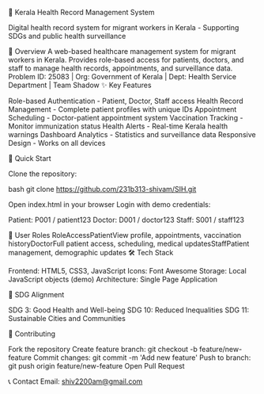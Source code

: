 🏥 Kerala Health Record Management System

Digital health record system for migrant workers in Kerala - Supporting SDGs and public health surveillance

🎯 Overview
A web-based healthcare management system for migrant workers in Kerala. Provides role-based access for patients, doctors, and staff to manage health records, appointments, and surveillance data.
Problem ID: 25083 | Org: Government of Kerala | Dept: Health Service Department | Team Shadow
✨ Key Features

Role-based Authentication - Patient, Doctor, Staff access
Health Record Management - Complete patient profiles with unique IDs
Appointment Scheduling - Doctor-patient appointment system
Vaccination Tracking - Monitor immunization status
Health Alerts - Real-time Kerala health warnings
Dashboard Analytics - Statistics and surveillance data
Responsive Design - Works on all devices

🚀 Quick Start

Clone the repository:

bash   git clone https://github.com/231b313-shivam/SIH.git

Open index.html in your browser
Login with demo credentials:

Patient: P001 / patient123
Doctor: D001 / doctor123
Staff: S001 / staff123



👥 User Roles
RoleAccessPatientView profile, appointments, vaccination historyDoctorFull patient access, scheduling, medical updatesStaffPatient management, demographic updates
🛠️ Tech Stack

Frontend: HTML5, CSS3, JavaScript
Icons: Font Awesome
Storage: Local JavaScript objects (demo)
Architecture: Single Page Application

🎯 SDG Alignment

SDG 3: Good Health and Well-being
SDG 10: Reduced Inequalities
SDG 11: Sustainable Cities and Communities

🤝 Contributing

Fork the repository
Create feature branch: git checkout -b feature/new-feature
Commit changes: git commit -m 'Add new feature'
Push to branch: git push origin feature/new-feature
Open Pull Request

📞 Contact 
Email: shiv2200am@gmail.com
